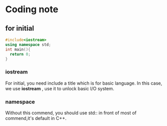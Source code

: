 # Coding note

## for initial
```c++
#include<iostream>
using namespace std;
int main(){
  return 0;
}
```
### iostream
For initial, you need include a title which is for basic language. In this case, we use **iostream** , use it to unlock basic I/O system.

### namespace
Without this commend, you should use std:: in front of most of commend,it's default in C++.
